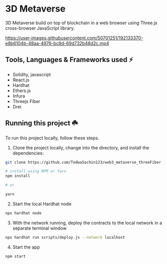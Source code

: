 # 3D Metaverse
3D Metaverse build on top of blockchain in a web browser using Three.js cross-browser JavaScript library.


https://user-images.githubusercontent.com/50701251/192133370-e8b6104b-48aa-4976-bc8d-69d732b48d2c.mp4




## Tools, Languages & Frameworks used ⚡️
* Solidity, javascript
* React.js
* Hardhat
* Ethers.js
* Infura
* Threejs Fiber
* Drei

## Running this project ☘️

To run this project locally, follow these steps.

1. Clone the project locally, change into the directory, and install the dependencies:

```sh
git clone https://github.com/TedwaSachin123/web3_metaverse_threeFiber

# install using NPM or Yarn
npm install

# or

yarn
```

2. Start the local Hardhat node

```sh
npx hardhat node
```

3. With the network running, deploy the contracts to the local network in a separate terminal window

```sh
npx hardhat run scripts/deploy.js --network localhost
```

4. Start the app

```
npm start
```
